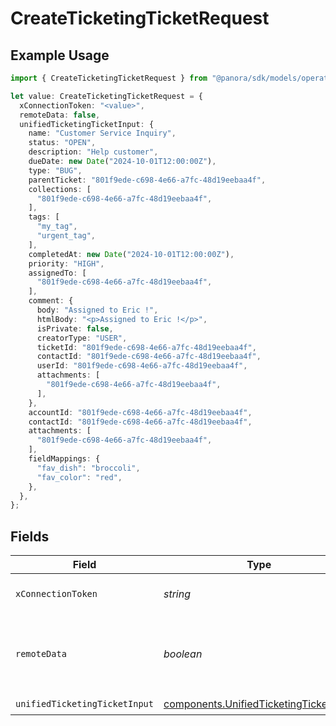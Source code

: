 # CreateTicketingTicketRequest

## Example Usage

```typescript
import { CreateTicketingTicketRequest } from "@panora/sdk/models/operations";

let value: CreateTicketingTicketRequest = {
  xConnectionToken: "<value>",
  remoteData: false,
  unifiedTicketingTicketInput: {
    name: "Customer Service Inquiry",
    status: "OPEN",
    description: "Help customer",
    dueDate: new Date("2024-10-01T12:00:00Z"),
    type: "BUG",
    parentTicket: "801f9ede-c698-4e66-a7fc-48d19eebaa4f",
    collections: [
      "801f9ede-c698-4e66-a7fc-48d19eebaa4f",
    ],
    tags: [
      "my_tag",
      "urgent_tag",
    ],
    completedAt: new Date("2024-10-01T12:00:00Z"),
    priority: "HIGH",
    assignedTo: [
      "801f9ede-c698-4e66-a7fc-48d19eebaa4f",
    ],
    comment: {
      body: "Assigned to Eric !",
      htmlBody: "<p>Assigned to Eric !</p>",
      isPrivate: false,
      creatorType: "USER",
      ticketId: "801f9ede-c698-4e66-a7fc-48d19eebaa4f",
      contactId: "801f9ede-c698-4e66-a7fc-48d19eebaa4f",
      userId: "801f9ede-c698-4e66-a7fc-48d19eebaa4f",
      attachments: [
        "801f9ede-c698-4e66-a7fc-48d19eebaa4f",
      ],
    },
    accountId: "801f9ede-c698-4e66-a7fc-48d19eebaa4f",
    contactId: "801f9ede-c698-4e66-a7fc-48d19eebaa4f",
    attachments: [
      "801f9ede-c698-4e66-a7fc-48d19eebaa4f",
    ],
    fieldMappings: {
      "fav_dish": "broccoli",
      "fav_color": "red",
    },
  },
};
```

## Fields

| Field                                                                                            | Type                                                                                             | Required                                                                                         | Description                                                                                      | Example                                                                                          |
| ------------------------------------------------------------------------------------------------ | ------------------------------------------------------------------------------------------------ | ------------------------------------------------------------------------------------------------ | ------------------------------------------------------------------------------------------------ | ------------------------------------------------------------------------------------------------ |
| `xConnectionToken`                                                                               | *string*                                                                                         | :heavy_check_mark:                                                                               | The connection token                                                                             |                                                                                                  |
| `remoteData`                                                                                     | *boolean*                                                                                        | :heavy_minus_sign:                                                                               | Set to true to include data from the original Ticketing software.                                | false                                                                                            |
| `unifiedTicketingTicketInput`                                                                    | [components.UnifiedTicketingTicketInput](../../models/components/unifiedticketingticketinput.md) | :heavy_check_mark:                                                                               | N/A                                                                                              |                                                                                                  |